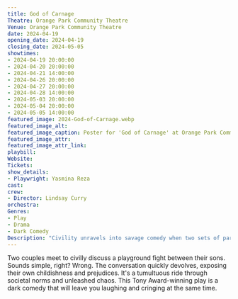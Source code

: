 ```yaml
---
title: God of Carnage
Theatre: Orange Park Community Theatre
Venue: Orange Park Community Theatre
date: 2024-04-19
opening_date: 2024-04-19
closing_date: 2024-05-05
showtimes:
- 2024-04-19 20:00:00
- 2024-04-20 20:00:00
- 2024-04-21 14:00:00
- 2024-04-26 20:00:00
- 2024-04-27 20:00:00
- 2024-04-28 14:00:00
- 2024-05-03 20:00:00
- 2024-05-04 20:00:00
- 2024-05-05 14:00:00
featured_image: 2024-God-of-Carnage.webp
featured_image_alt: 
featured_image_caption: Poster for 'God of Carnage' at Orange Park Community Theatre
featured_image_attr: 
featured_image_attr_link: 
playbill:
Website: 
Tickets: 
show_details: 
- Playwright: Yasmina Reza
cast:
crew:
- Director: Lindsay Curry
orchestra:
Genres:
- Play
- Drama
- Dark Comedy
Description: "Civility unravels into savage comedy when two sets of parents meet to discuss their children's playground spat."
---
```

Two couples meet to civilly discuss a playground fight between their sons. Sounds simple, right? Wrong. The conversation quickly devolves, exposing their own childishness and prejudices. It's a tumultuous ride through societal norms and unleashed chaos. This Tony Award-winning play is a dark comedy that will leave you laughing and cringing at the same time.